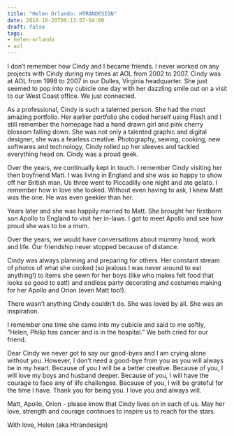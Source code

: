 ```yaml
---
title: "Helen Orlando: HTRANDESIGN"
date: 2018-10-20T09:13:07-04:00
draft: false
tags:
- helen-orlando
- aol
---
```


I don’t remember how Cindy and I became friends. I never worked on any projects with Cindy during my times at AOL from 2002 to 2007. Cindy was at AOL from 1998 to 2007 in our Dulles, Virginia headquarter. She just seemed to pop into my cubicle one day with her dazzling smile out on a visit to our West Coast office. We just connected.

As a professional, Cindy is such a talented person. She had the most amazing portfolio. Her earlier portfolio she coded herself using Flash and I still remember the homepage had a hand drawn girl and pink cherry blossom falling down. She was not only a talented graphic and digital designer, she was a fearless creative. Photography, sewing, cooking, new softwares and technology, Cindy rolled up her sleeves and tackled everything head on. Cindy was a proud geek.

Over the years, we continually kept in touch. I remember Cindy visiting her then boyfriend Matt. I was living in England and she was so happy to show off her British man. Us three went to Piccadilly one night and ate gelato. I remember how in love she looked. Without even having to ask, I knew Matt was the one. He was even geekier than her.

Years later and she was happily married to Matt. She brought her firstborn son Apollo to England to visit her in-laws. I got to meet Apollo and see how proud she was to be a mum.

Over the years, we would have conversations about mummy hood, work and life. Our friendship never stopped because of distance.

Cindy was always planning and preparing for others. Her constant stream of photos of what she cooked (so jealous I was never around to eat anything!) to items she sewn for her boys (like who makes felt food that looks so good to eat!) and endless party decorating and costumes making for her Apollo and Orion (even Matt too!).

There wasn’t anything Cindy couldn’t do. She was loved by all. She was an inspiration.

I remember one time she came into my cubicle and said to me softly, “Helen, Philip has cancer and is in the hospital.” We both cried for our friend.

Dear Cindy we never got to say our good-byes and I am crying alone without you. However, I don’t need a good-bye from you as you will always be in my heart. Because of you I will be a better creative. Because of you, I will love my boys and husband deeper. Because of you, I will have the courage to face any of life challenges. Because of you, I will be grateful for the time I have. Thank you for being you. I love you and always will.

Matt, Apollo, Orion - please know that Cindy lives on in each of us. May her  love, strength and courage continues to inspire us to reach for the stars.

With love, Helen
(aka Htrandesign)
